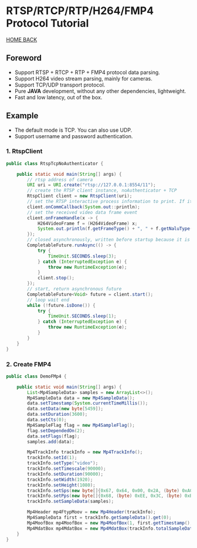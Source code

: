 # RTSP/RTCP/RTP/H264/FMP4 Protocol Tutorial

[HOME BACK](../README.md)

## Foreword

- Support RTSP + RTCP + RTP + FMP4 protocol data parsing.
- Support H264 video stream parsing, mainly for cameras.
- Support TCP/UDP transport protocol.
- Pure **JAVA** development, without any other dependencies, lightweight.
- Fast and low latency, out of the box.

## Example

- The default mode is TCP. You can also use UDP.
- Support username and password authentication.

### 1. RtspClient

```java
public class RtspTcpNoAuthenticator {

    public static void main(String[] args) {
        // rtsp address of camera
        URI uri = URI.create("rtsp://127.0.0.1:8554/11");
        // create the RTSP client instance, noAuthenticator + TCP
        RtspClient client = new RtspClient(uri);
        // set the RTSP interactive process information to print. If it is not required, do not set it.
        client.onCommCallback(System.out::println);
        // set the received video data frame event
        client.onFrameHandle(x -> {
            H264VideoFrame f = (H264VideoFrame) x;
            System.out.println(f.getFrameType() + ", " + f.getNaluType() + ", " + f.getTimestamp() + ", " + f.getFrameSegment().length);
        });
        // closed asynchronously, written before startup because it is a test example
        CompletableFuture.runAsync(() -> {
            try {
                TimeUnit.SECONDS.sleep(3);
            } catch (InterruptedException e) {
                throw new RuntimeException(e);
            }
            client.stop();
        });
        // start, return asynchronous future
        CompletableFuture<Void> future = client.start();
        // loop wait end
        while (!future.isDone()) {
            try {
                TimeUnit.SECONDS.sleep(1);
            } catch (InterruptedException e) {
                throw new RuntimeException(e);
            }
        }
    }
}
```

### 2. Create FMP4

```java
public class DemoFMp4 {

    public static void main(String[] args) {
        List<Mp4SampleData> samples = new ArrayList<>();
        Mp4SampleData data = new Mp4SampleData();
        data.setTimestamp(System.currentTimeMillis());
        data.setData(new byte[5459]);
        data.setDuration(3600);
        data.setCts(0);
        Mp4SampleFlag flag = new Mp4SampleFlag();
        flag.setDependedOn(2);
        data.setFlags(flag);
        samples.add(data);

        Mp4TrackInfo trackInfo = new Mp4TrackInfo();
        trackInfo.setId(1);
        trackInfo.setType("video");
        trackInfo.setTimescale(90000);
        trackInfo.setDuration(90000);
        trackInfo.setWidth(1920);
        trackInfo.setHeight(1080);
        trackInfo.setSps(new byte[]{0x67, 0x64, 0x00, 0x2A, (byte) 0xAC, 0x2B, 0x50, 0x3C, 0x01, 0x13, (byte) 0xF2, (byte) 0xCD, (byte) 0xC0, 0x40, 0x40, 0x40, (byte) 0x80});
        trackInfo.setPps(new byte[]{0x68, (byte) 0xEE, 0x3C, (byte) 0xB0});
        trackInfo.setSampleData(samples);

        Mp4Header mp4FtypMoov = new Mp4Header(trackInfo);
        Mp4SampleData first = trackInfo.getSampleData().get(0);
        Mp4MoofBox mp4MoofBox = new Mp4MoofBox(1, first.getTimestamp(), trackInfo);
        Mp4MdatBox mp4MdatBox = new Mp4MdatBox(trackInfo.totalSampleData());
    }
}
```